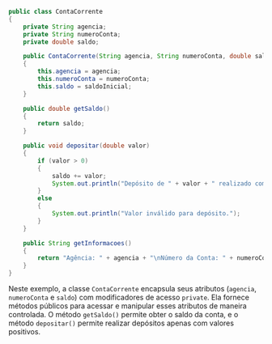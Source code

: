 ```java
public class ContaCorrente 
{
    private String agencia;
    private String numeroConta;
    private double saldo;

    public ContaCorrente(String agencia, String numeroConta, double saldoInicial) 
    {
        this.agencia = agencia;
        this.numeroConta = numeroConta;
        this.saldo = saldoInicial;
    }

    public double getSaldo() 
    {
        return saldo;
    }

    public void depositar(double valor) 
    {
        if (valor > 0) 
        {
            saldo += valor;
            System.out.println("Depósito de " + valor + " realizado com sucesso.");
        } 
        else 
        {
            System.out.println("Valor inválido para depósito.");
        }
    }

    public String getInformacoes() 
    {
        return "Agência: " + agencia + "\nNúmero da Conta: " + numeroConta + "\nSaldo: " + saldo;
    }
}
```

Neste exemplo, a classe `ContaCorrente` encapsula seus atributos (`agencia`, `numeroConta` e `saldo`) com modificadores de acesso `private`. Ela fornece métodos públicos para acessar e manipular esses atributos de maneira controlada. O método `getSaldo()` permite obter o saldo da conta, e o método `depositar()` permite realizar depósitos apenas com valores positivos.
